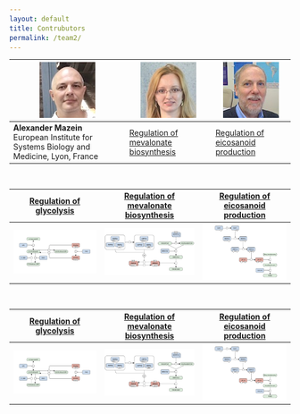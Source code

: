```yaml
---
layout: default
title: Contrubutors
permalink: /team2/
---
```


<a href="/glycolysis/"><img src="/images/team/AlexanderMazein.jpg"/></a> | <a href="/mevalonate/"><img src="/images/team/IrinaBalaur.jpg"/></a> | <a href="/eicosanoids/"><img src="/images/team/CharlesAuffray.jpg"/></a>
---|---|---
<strong>Alexander Mazein</strong><br />European Institute for Systems Biology and Medicine, Lyon, France | <a href="/mevalonate/">Regulation of mevalonate biosynthesis</a> | <a href="/eicosanoids/">Regulation of eicosanoid production</a> 

<br />

<a href="/glycolysis/">Regulation of glycolysis</a> | <a href="/mevalonate/">Regulation of mevalonate biosynthesis</a> | <a href="/eicosanoids/">Regulation of eicosanoid production</a> 
---|---|---
<a href="/glycolysis/"><img src="/images/figure01v04.png"/></a> | <a href="/mevalonate/"><img src="/images/figure03v04.png"/></a> | <a href="/eicosanoids/"><img src="/images/figure02v04.png"/></a>

<br />

<a href="/glycolysis/">Regulation of glycolysis</a> | <a href="/mevalonate/">Regulation of mevalonate biosynthesis</a> | <a href="/eicosanoids/">Regulation of eicosanoid production</a> 
---|---|---
<a href="/glycolysis/"><img src="/images/figure01v04.png"/></a> | <a href="/mevalonate/"><img src="/images/figure03v04.png"/></a> | <a href="/eicosanoids/"><img src="/images/figure02v04.png"/></a>
